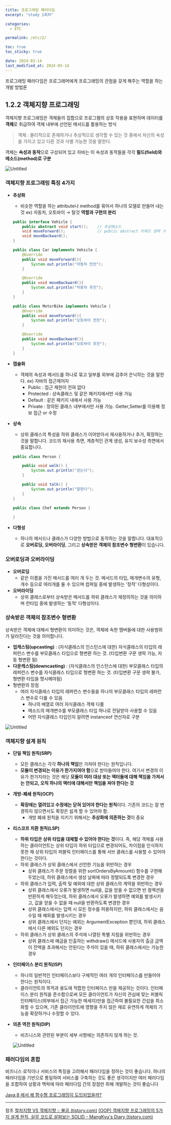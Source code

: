 ```yaml
---
title: 프로그래밍 패러다임
excerpt: "study 1회차"

categories:
  - ETC

permalink: /etc/2/

toc: true
toc_sticky: true

date: 2024-03-14
last_modified_at: 2024-03-14
---
```


프로그래밍 패러다임은 프로그래머에게 프로그래밍의 관점을 갖게 해주는 역할을 하는 개발 방법론

## 1.2.2 객체지향 프로그래밍

객체지향 프로그래밍은 객체들의 집합으로 프로그램의 상호 작용을 표현하며 데이터를 **객체**로 취급하여 객체 내부에 선언된 메서드를 활용하는 방식

> 객체 : 물리적으로 존재하거나 추상적으로 생각할 수 있는 것 중에서 자신의 속성을 가지고 있고 다른 것과 식별 가능한 것을 말한다.
> 

객체는 **속성과 동작**으로 구성되어 있고 자바는 이 속성과 동작들을 각각 **필드(field)와 메소드(method)로 구분**

![Untitled](/assets/images/2024-03-14-%ED%94%84%EB%A1%9C%EA%B7%B8%EB%9E%98%EB%B0%8D-%ED%8C%A8%EB%9F%AC%EB%8B%A4%EC%9E%84/Untitled%201.png)

### 객체지향 프로그래밍 특징 4가지

- **추상화**
    - 비슷한 역할을 하는 attribute나 method를 묶어서 하나의 모델로 만들어 내는 것
    ex) 자동차, 오토바이 → 탈것
    **역할과 구현의 분리**
    
    ```java
    public interface Vehicle {
    	public abstract void start();    // 추상메소드
    	void moveForward();              // public abstract 키워드 생략 가능
    	void moveBackward();
    }
    ```
    
    ```java
    public class Car implements Vehicle {
    	@Override
    	public void moveForward(){
    		System.out.println("자동차 전진");
    	}
    
    	@Override
    	public void moveBackward(){
    		System.out.println("자동차 후진");
    	}
    }
    ```
    
    ```java
    public class MotorBike implements Vehicle {
    	@Override
    	public void moveForward(){
    		System.out.println("오토바이 전진");
    	}
    
    	@Override
    	public void moveBackward(){
    		System.out.println("오토바이 후진");
    	}
    }
    ```
    
- **캡슐화**
    - 객체의 속성과 메서드를 하나로 묶고 일부를 외부에 감추어 은닉하는 것을 말한다.
    ex) 자바의 접근제어자
        - Public : 접근 제한이 전혀 없다
        - Protected : 상속클래스 및 같은 패키지에서만 사용 가능
        - Default : 같은 패키지 내에서 사용 가능
        - Private : 정의된 클래스 내부에서만 사용 가능. Getter,Setter를 이용해 정보 접근 or 수정
- **상속**
    - 상위 클래스의 특성을 하위 클래스가 이어받아서 재사용하거나 추가, 확장하는 것을 말합니다. 코드의 재사용 측면, 계층적인 관계 생성, 유지 보수성 측면에서 중요합니다.
    
    ```java
    public class Person {
    
        public void walk() {
            System.out.println("걷는다");
        }
    
        public void talk() {
            System.out.println("말한다");
        }
    }
    
    public class Chef extends Person {
        
    }
    ```
    
- **다형성**
    - 하나의 메서드나 클래스가 다양한 방법으로 동작하는 것을 말합니다. 대표적으로 **오버로딩, 오버라이딩**, 그리고 **상속받은 객체의 참조변수 형변환**이 있습니다.

### 오버로딩과 오버라이딩

- **오버로딩**
    - 같은 이름을 가진 메서드를 여러 개 두는 것. 메서드의 타입, 매개변수의 유형, 개수 등으로 여러개를 둘 수 있으며 컴파일 중에 발생하는 ‘정적’ 다형성이다.
- **오버라이딩**
    - 상위 클래스로부터 상속받은 메서드를 하위 클래스가 재정의하는 것을 의미하며 런타임 중에 발생하는 ‘동적’ 다형성이다.

### 상속받은 객체의 참조변수 형변환

상속받은 객체에 대해서 형변환이 의미하는 것은, 객체에 속한 멤버들에 대한 사용범위가 달라진다는 것을 의미합니다.

- **업캐스팅(upcasting)** : (자식클래스의 인스턴스에 대한) 자식클래스의 타입의 레퍼런스 변수를 부모클래스 타입으로 형변환 하는 것. (타입변환 구문 생략 가능, 자동 형변환 됨)
- **다운캐스팅(downcasting)** : (자식클래스의 인스턴스에 대한) 부모클래스 타입의 레퍼런스 변수를 자식클래스 타입으로 형변환 하는 것. (타입변환 구문 생략 불가, 형변환 타입을 명시해야됨)
- 형변환의 장점
    - 여러 자식클래스 타입의 레퍼런스 변수들을 하나의 부모클래스 타입의 레퍼런스 변수로 다룰 수 있음
        - 하나의 배열로 여러 자식클래스 객체 다룸
        - 메소드의 매개변수를 부모클래스 타입 하나로 전달받아 사용할 수 있음
        - 어떤 자식클래스 타입인지 알려면 instanceof 연산자로 구분

![Untitled](/assets/images/2024-03-14-%ED%94%84%EB%A1%9C%EA%B7%B8%EB%9E%98%EB%B0%8D-%ED%8C%A8%EB%9F%AC%EB%8B%A4%EC%9E%84/Untitled%201.png)

### 객체지향 설계 원칙

- **단일 책임 원칙(SRP)**
    - 모든 클래스는 각각 **하나의 책임**만 가져야 한다는 원칙입니다.
    - **모듈이 변경되는 이유가 한가지여야 함**으로 받아들여야 한다. 여기서 변경의 이유가 한가지라는 것은 해당 **모듈이 여러 대상 또는 액터들에 대해 책임을 가져서는 안되고, 오직 하나의 액터에 대해서만 책임을 져야 한다는 것**
- **개방-폐쇄 원칙(OCP)**
    - **확장에는 열려있고 수정에는 닫혀 있어야 한다는 원칙**이다. 기존의 코드는 잘 변경하지 않으면서도 확장은 쉽게 할 수 있어야 함.
        - 개방 폐쇄 원칙을 지키기 위해서는 **추상화에 의존하는 것**이 중요
- **리스코프 치환 원칙(LSP)**
    - **하위 타입은 상위 타입을 대체할 수 있어야 한다는 것**이다. 즉, 해당 객체를 사용하는 클라이언트는 상위 타입이 하위 타입으로 변경되어도, 차이점을 인식하지 못한 채 상위 타입의 퍼블릭 인터페이스를 통해 서브 클래스를 사용할 수 있어야 한다는 것이다.
    - 하위 클래스가 상위 클래스에서 선언한 기능을 위반하는 경우
        - 상위 클래스가 주문 정렬을 위한 sortOrdersByAmount() 함수를 구현해두었는데, 하위 클래스에서 생성 날짜에 따라 정렬되도록 변경한 경우
    - 하위 클래스가 입력, 출력 및 예외에 대한 상위 클래스의 계약을 위반하는 경우
        - 상위 클래스에서 오류가 발생하면 null을, 값을 얻을 수 없으면 빈 컬렉션을 반환하게 해두었는데, 하위 클래스에서 오류가 발생하면 예외를 발생시키고, 값을 얻을 수 없을 때 null을 반환하도록 변경한 경우
        - 상위 클래스에서는 입력 시 모든 정수를 허용하지만, 하위 클래스에서는 음수일 때 예외를 발생시키는 경우
        - 상위 클래스에서 던지는 예외는 ArgumentException 뿐인데, 하위 클래스에서 다른 예외도 던지는 경우
    - 하위 클래스가 상위 클래스의 주석에 나열된 특별 지침을 위반하는 경우
        - 상위 클래스에 예금을 인출하는 withdraw() 메서드에 사용자의 출금 금액이 잔액을 초과해서는 안된다는 주석이 있을 때, 하위 클래스에서는 가능한 경우
- **인터페이스 분리 원칙(ISP)**
    - 하나의 일반적인 인터페이스보다 구체적인 여러 개의 인터페이스를 만들어야 한다는 원칙이다.
    - 클라이언트의 목적과 용도에 적합한 인터페이스 만을 제공하는 것이다. 인터페이스 분리 원칙을 준수함으로써 모든 클라이언트가 자신의 관심에 맞는 퍼블릭 인터페이스(외부에서 접근 가능한 메세지)만을 접근하여 불필요한 간섭을 최소화할 수 있으며, 기존 클라이언트에 영향을 주지 않은 채로 유연하게 객체의 기능을 확장하거나 수정할 수 있다.
- **의존 역전 원칙(DIP)**
    - 비즈니스와 관련된 부분이 세부 사항에는 의존하지 않게 하는 것.
    
    ![Untitled](/assets/images/2024-03-14-%ED%94%84%EB%A1%9C%EA%B7%B8%EB%9E%98%EB%B0%8D-%ED%8C%A8%EB%9F%AC%EB%8B%A4%EC%9E%84/Untitled%202.png)
    

### 패러다임의 혼합

비즈니스 로직이나 서비스의 특징을 고려해서 패러다임을 정하는 것이 좋습니다. 하나의 패러다임을 기반으로 통일하여 서비스를 구축하는 것도 좋은 생각이지만 여러 패러다임을 조합하여 상황과 맥락에 따라 패러다임 간의 장점만 취해 개발하는 것이 좋습니다

[Java 8 에서 왜 함수형 프로그래밍이 도입되었을까?](https://tecoble.techcourse.co.kr/post/2021-09-30-java8-functional-programming/)

---

참조
[절차지향 VS 객체지향 :: 불곰 (tistory.com)](https://brownbears.tistory.com/407)
[[OOP] 객체지향 프로그래밍의 5가지 설계 원칙, 실무 코드로 살펴보는 SOLID - MangKyu's Diary (tistory.com)](https://mangkyu.tistory.com/194)